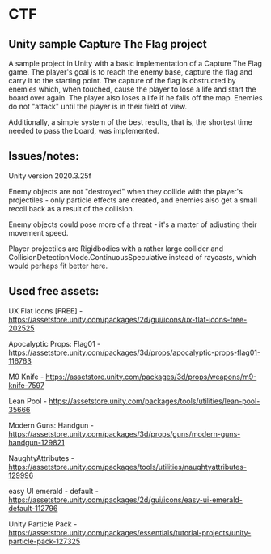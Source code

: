 # CTF
## Unity sample Capture The Flag project

A sample project in Unity with a basic implementation of a Capture The Flag game. The player's goal is to reach the enemy base, capture the flag and carry it to the starting point. The capture of the flag is obstructed by enemies which, when touched, cause the player to lose a life and start the board over again. The player also loses a life if he falls off the map. Enemies do not "attack" until the player is in their field of view.

Additionally, a simple system of the best results, that is, the shortest time needed to pass the board, was implemented.

## Issues/notes:
Unity version 2020.3.25f

Enemy objects are not "destroyed" when they collide with the player's projectiles - only particle effects are created, and enemies also get a small recoil back as a result of the collision.

Enemy objects could pose more of a threat - it's a matter of adjusting their movement speed.

Player projectiles are Rigidbodies with a rather large collider and CollisionDetectionMode.ContinuousSpeculative instead of raycasts, which would perhaps fit better here.

## Used free assets:
UX Flat Icons [FREE] - https://assetstore.unity.com/packages/2d/gui/icons/ux-flat-icons-free-202525

Apocalyptic Props: Flag01 - https://assetstore.unity.com/packages/3d/props/apocalyptic-props-flag01-116763

M9 Knife - https://assetstore.unity.com/packages/3d/props/weapons/m9-knife-7597

Lean Pool - https://assetstore.unity.com/packages/tools/utilities/lean-pool-35666

Modern Guns: Handgun - https://assetstore.unity.com/packages/3d/props/guns/modern-guns-handgun-129821

NaughtyAttributes - https://assetstore.unity.com/packages/tools/utilities/naughtyattributes-129996

easy UI emerald - default - https://assetstore.unity.com/packages/2d/gui/icons/easy-ui-emerald-default-112796

Unity Particle Pack - https://assetstore.unity.com/packages/essentials/tutorial-projects/unity-particle-pack-127325

